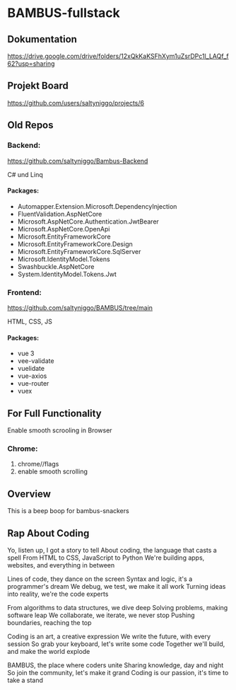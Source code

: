 # BAMBUS-fullstack

## Dokumentation
https://drive.google.com/drive/folders/12xQkKaKSFhXym1uZsrDPc1l_LAQf_f62?usp=sharing


## Projekt Board
https://github.com/users/saltyniggo/projects/6


## Old Repos
### Backend: 
https://github.com/saltyniggo/Bambus-Backend

C# und Linq

#### Packages: 
  - Automapper.Extension.Microsoft.DependencyInjection
  - FluentValidation.AspNetCore
  - Microsoft.AspNetCore.Authentication.JwtBearer
  - Microsoft.AspNetCore.OpenApi	
  - Microsoft.EntityFrameworkCore
  - Microsoft.EntityFrameworkCore.Design
  - Microsoft.EntityFrameworkCore.SqlServer
  - Microsoft.IdentityModel.Tokens
  - Swashbuckle.AspNetCore
  - System.IdentityModel.Tokens.Jwt

### Frontend: 
https://github.com/saltyniggo/BAMBUS/tree/main

HTML, CSS, JS

#### Packages: 
  - vue 3
  - vee-validate
  - vuelidate
  - vue-axios
  - vue-router
  - vuex



## For Full Functionality

Enable smooth scrooling in Browser

### Chrome: 
1. chrome//flags
2. enable smooth scrolling

## Overview

This is a beep boop for bambus-snackers

## Rap About Coding

Yo, listen up, I got a story to tell
About coding, the language that casts a spell
From HTML to CSS, JavaScript to Python
We're building apps, websites, and everything in between

Lines of code, they dance on the screen
Syntax and logic, it's a programmer's dream
We debug, we test, we make it all work
Turning ideas into reality, we're the code experts

From algorithms to data structures, we dive deep
Solving problems, making software leap
We collaborate, we iterate, we never stop
Pushing boundaries, reaching the top

Coding is an art, a creative expression
We write the future, with every session
So grab your keyboard, let's write some code
Together we'll build, and make the world explode

BAMBUS, the place where coders unite
Sharing knowledge, day and night
So join the community, let's make it grand
Coding is our passion, it's time to take a stand


